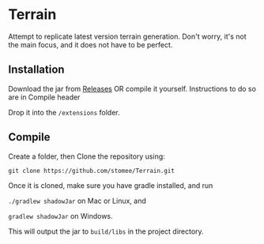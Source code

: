 # Terrain
Attempt to replicate latest version terrain generation.
Don't worry, it's not the main focus,
and it does not have to be perfect.

## Installation

Download the jar from [Releases](https://github.com/stomee/Terrain/releases)
OR compile it yourself. Instructions to do so are in Compile header

Drop it into the `/extensions` folder.

## Compile

Create a folder, then
Clone the repository using:

`git clone https://github.com/stomee/Terrain.git`

Once it is cloned, make sure you have gradle installed, and run

`./gradlew shadowJar` on Mac or Linux, and

`gradlew shadowJar` on Windows.

This will output the jar to `build/libs` in the project directory.
